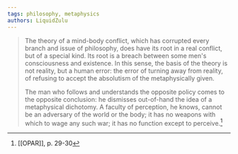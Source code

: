 ```yaml
---
tags: philosophy, metaphysics
authors: LiquidZulu
---
```


>The theory of a mind-body conflict, which has corrupted every branch and issue of philosophy, does have its root in a real conflict, but of a special kind. Its root is a breach between some men's consciousness and existence. In this sense, the basis of the theory is not reality, but a human error: the error of turning away from reality, of refusing to accept the absolutism of the metaphysically given.
>
>The man who follows and understands the opposite policy comes to the opposite conclusion: he dismisses out-of-hand the idea of a metaphysical dichotomy. A faculty of perception, he knows, cannot be an adversary of the world or the body; it has no weapons with which to wage any such war; it has no function except to perceive.[^1]

[^1]: [[OPAR]], p. 29-30